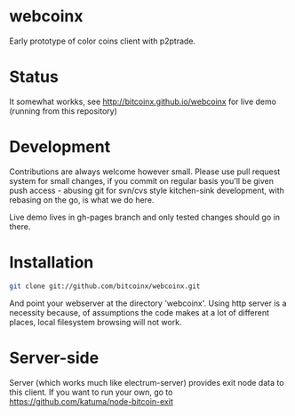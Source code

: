 # webcoinx

Early prototype of color coins client with p2ptrade.

# Status

It somewhat workks, see http://bitcoinx.github.io/webcoinx for live demo (running from this repository)

# Development

Contributions are always welcome however small. Please use pull request system for small changes, if you
commit on regular basis you'll be given push access - abusing git for svn/cvs style kitchen-sink
development, with rebasing on the go, is what we do here.

Live demo lives in gh-pages branch and only tested changes should go in there.

# Installation


``` sh
git clone git://github.com/bitcoinx/webcoinx.git
```

And point your webserver at the directory 'webcoinx'. Using http server is a necessity because,
of assumptions the code makes at a lot of different places, local filesystem browsing will not work.

# Server-side

Server (which works much like electrum-server) provides exit node data to this client. If you want
to run your own, go to https://github.com/katuma/node-bitcoin-exit
